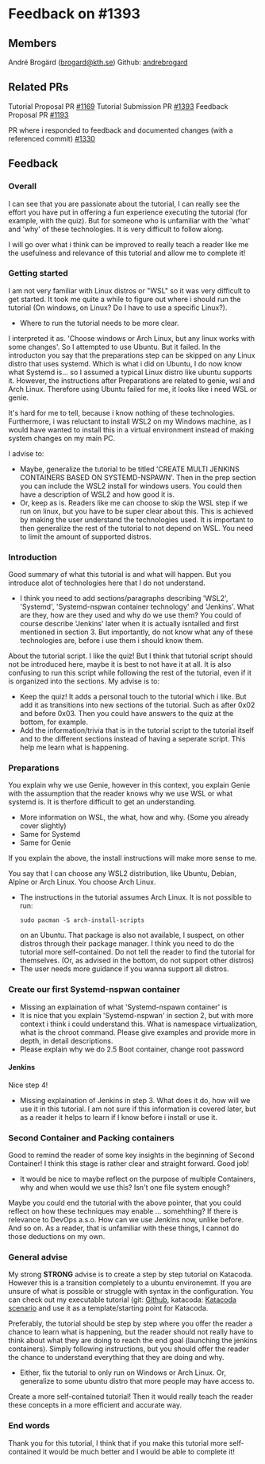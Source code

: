 # Feedback on #1393

## Members
André Brogärd (brogard@kth.se)
Github: [andrebrogard](https://github.com/andrebrogard)


## Related PRs
Tutorial Proposal PR [#1169](https://github.com/KTH/devops-course/pull/1169)
Tutorial Submission PR [#1393](https://github.com/KTH/devops-course/pull/1393)
Feedback Proposal PR [#1193](https://github.com/KTH/devops-course/pull/1193)

PR where i responded to feedback and documented changes (with a referenced commit) [#1330](https://github.com/KTH/devops-course/pull/1330)

## Feedback



### Overall

I can see that you are passionate about the tutorial, I can really see the effort you have put in offering a fun experience executing the tutorial (for example, with the quiz). But for someone who is unfamiliar with the 'what' and 'why' of these technologies. It is very difficult to follow along.

I will go over what i think can be improved to really teach a reader like me the usefulness and relevance of this tutorial and allow me to complete it!

### Getting started

I am not very familiar with Linux distros or "WSL" so it was very difficult to get started. It took me quite a while to figure out where i should run the tutorial (On windows, on Linux? Do I have to use a specific Linux?). 
* Where to run the tutorial needs to be more clear.

I interpreted it as. 'Choose windows or Arch Linux, but any linux works with some changes'. So I attempted to use Ubuntu. But it failed. In the introducton you say that the preparations step can be skipped on any Linux distro that uses systemd. Which is what i did on Ubuntu, I do now know what Systemd is... so I assumed a typical Linux distro like ubuntu supports it. However, the instructions after Preparations are related to genie, wsl and Arch Linux. Therefore using Ubuntu failed for me, it looks like i need WSL or genie. 

It's hard for me to tell, because i know nothing of these technologies. Furthermore, i was reluctant to install WSL2 on my Windows machine, as I would have wanted to install this in a virtual environment instead of making system changes on my main PC. 

I advise to:
* Maybe, generalize the tutorial to be titled 'CREATE MULTI JENKINS CONTAINERS BASED ON SYSTEMD-NSPAWN'. Then in the prep section you can include the WSL2 install for windows users. You could then have a description of WSL2 and how good it is. 
* Or, keep as is. Readers like me can choose to skip the WSL step if we run on linux, but you have to be super clear about this. This is achieved by making the user understand the technologies used. It is important to then generalize the rest of the tutorial to not depend on WSL. You need to limit the amount of supported distros.

###  Introduction
Good summary of what this tutorial is and what will happen. But you introduce alot of technologies here that I do not understand.
* I think you need to add sections/paragraphs describing 'WSL2', 'Systemd', 'Systemd-nspwan container technology' and 'Jenkins'. What are they, how are they used and why do we use them? You could of course describe 'Jenkins' later when it is actually isntalled and first mentioned in section 3. But importantly, do not know what any of these technologies are, before i use them i should know them. 

About the tutorial script. I like the quiz! But I think that tutorial script should not be introduced here, maybe it is best to not have it at all. It is also confusing to run this script while following the rest of the tutorial, even if it is organized into the sections. My advise is to:
* Keep the quiz! It adds a personal touch to the tutorial which i like. But add it as transitions into new sections of the tutorial. Such as after 0x02 and before 0x03. Then you could have answers to the quiz at the bottom, for example.
* Add the information/trivia that is in the tutorial script to the tutorial itself and to the different sections instead of having a seperate script. This help me learn what is happening. 

### Preparations
You explain why we use Genie, however in this context, you explain Genie with the assumption that the reader knows why we use WSL or what systemd is. It is therfore difficult to get an understanding. 
* More information on WSL, the what, how and why. (Some you already cover slightly)
* Same for Systemd
* Same for Genie

If you explain the above, the install instructions will make more sense to me.

You say that I can choose any WSL2 distribution, like Ubuntu, Debian, Alpine or Arch Linux. You choose Arch Linux.
* The instructions in the tutorial assumes Arch Linux. It is not possible to run:
    ```
    sudo pacman -S arch-install-scripts
    ```
    on an Ubuntu. That package is also not available, I suspect, on other distros through their package manager.
    I think you need to do the tutorial more self-contained. Do not tell the reader to find the tutorial for themselves. (Or, as advised in the bottom, do not support other distros)
* The user needs more guidance if you wanna support all distros.

### Create our first Systemd-nspwan container

* Missing an explaination of what 'Systemd-nspawn container' is
* It is nice that you explain 'Systemd-nspwan' in section 2, but with more context i think i could understand this. What is namespace virtualization, what is the chroot command. Please give examples and provide more in depth, in detail descriptions. 
* Please explain why we do 2.5 Boot container, change root password

#### Jenkins 

Nice step 4!

* Missing explaination of Jenkins in step 3. What does it do, how will we use it in this tutorial. I am not sure if this information is covered later, but as a reader it helps to learn if I know before i install or use it. 

### Second Container and Packing containers

Good to remind the reader of some key insights in the beginning of Second Container!
I think this stage is rather clear and straight forward. Good job!

* It would be nice to maybe reflect on the purpose of multiple Containers, why and when would we use this? Isn't one file system enough?

Maybe you could end the tutorial with the above pointer, that you could reflect on how these techniques may enable ... somehthing? If there is relevance to DevOps a.s.o. How can we use Jenkins now, unlike before. And so on. As a reader, that is unfamiliar with these things, I cannot do those deductions on my own.


### General advise

My strong **STRONG** advise is to create a step by step tutorial on Katacoda. However this is a transition completely to a ubuntu environemnt. If you are unsure of what is possible or struggle with syntax in the configuration. You can check out my executable tutorial (git: [Github](https://github.com/andrebrogard/katacoda-scenarios), katacoda: [Katacoda scenario](https://www.katacoda.com/andreeva/scenarios/datadog-tutorial) and use it as a template/starting point for Katacoda. 

Preferably, the tutorial should be step by step where you offer the reader a chance to learn what is happening, but the reader should not really have to think about what they are doing to reach the end goal (launching the jenkins containers). Simply following instructions, but you should offer the reader the chance to understand everything that they are doing and why. 
* Either, fix the tutorial to only run on Windows or Arch Linux. Or, generalize to some ubuntu distro that more people may have access to.

Create a more self-contained tutorial! Then it would really teach the reader these concepts in a more efficient and accurate way.

### End words

Thank you for this tutorial, I think that if you make this tutorial more self-contained it would be much better and I would be able to complete it!




